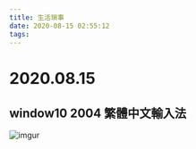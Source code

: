 ```yaml
---
title: 生活瑣事
date: 2020-08-15 02:55:12
tags:
---
```


# 2020.08.15
## window10 2004 繁體中文輸入法
![imgur](https://imgur.com/ZvNT10Q.png)
